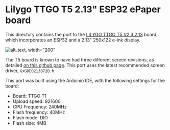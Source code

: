 # Lilygo TTGO T5 2.13" ESP32 ePaper board

This directory contains the port to the
[LILYGO TTGO T5 V2.3 2.13](http://www.lilygo.cn/prod_view.aspx?TypeId=50031&Id=1149&FId=t3:50031:3)
board, which incorporates an ESP32 and a 2.13" 250x122 e-ink display.

![alt_text, width="200"](./TTGO_T5_2.13.jpg)

The T5 board is known to have had three different screen revisions, as detailed
[on this github page](https://github.com/lewisxhe/TTGO-EPaper-Series#note).
This port uses the latest recommended screen driver, `GxGDE0213B72B.h`.

This port was built using the Arduinio IDE, with the following settings for the board:

  - Board: TTGO T1
  - Upload speed: 921600
  - CPU Frequency: 240MHz
  - Flash frequency: 40MHz
  - Flash mode: DIO
  - Flash size: 4MB
